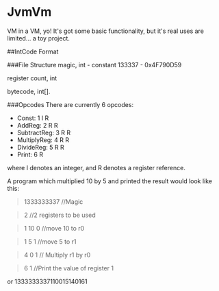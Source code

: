 JvmVm
=====

VM in a VM, yo! It's got some basic functionality, but it's real uses are limited... a toy project. 

##IntCode Format

###File Structure
magic, int - constant 133337 - 0x4F790D59

register count, int

bytecode, int[].

###Opcodes
There are currently 6 opcodes:

* Const: 1 I R
* AddReg: 2 R R
* SubtractReg: 3 R R
* MultiplyReg: 4 R R
* DivideReg: 5 R R
* Print: 6 R

where I denotes an integer, and R denotes a register reference. 

A program which multiplied 10 by 5 and printed the result would look like this:

>1333333337 //Magic

>2 //2 registers to be used

>1 10 0 //move 10 to r0

>1 5 1 //move 5 to r1

>4 0 1 // Multiply r1 by r0

>6 1 //Print the value of register 1

or 1333333337110015140161
